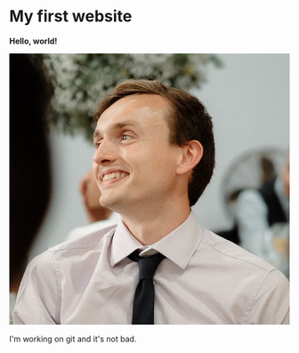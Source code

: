 # My first website

**Hello, world!**

![profile_picture](prof_pic.jpg "Simon Brealy")

I'm working on git and it's not bad.